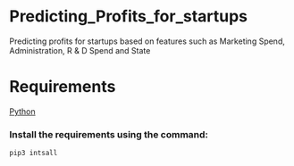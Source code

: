 # Predicting_Profits_for_startups
Predicting profits for startups based on features such as Marketing Spend, Administration, R &amp; D Spend and State

# Requirements
[Python](https://www.python.org/downloads/)

### Install the requirements using the command:
`pip3 intsall`
